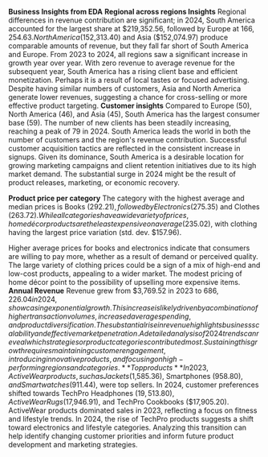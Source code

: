 **Business Insights from EDA** 
**Regional across regions Insights**
Regional differences in revenue contribution are significant; in 2024, South America accounted for the largest share at $219,352.56, followed by Europe at $166,254.63. North America ($152,313.40) and Asia ($152,074.97) produce comparable amounts of revenue, but they fall far short of South America and Europe. From 2023 to 2024, all regions saw a significant increase in growth year over year.
With zero revenue to average revenue for the subsequent year, South America has a rising client base and efficient monetization. Perhaps it is a result of local tastes or focused advertising. Despite having similar numbers of customers, Asia and North America generate lower revenues, suggesting a chance for cross-selling or more effective product targeting.
**Customer insights**
Compared to Europe (50), North America (46), and Asia (45), South America has the largest consumer base (59). The number of new clients has been steadily increasing, reaching a peak of 79 in 2024. South America leads the world in both the number of customers and the region's revenue contribution. Successful customer acquisition tactics are reflected in the consistent increase in signups. Given its dominance, South America is a desirable location for growing marketing campaigns and client retention initiatives due to its high market demand. The substantial surge in 2024 might be the result of product releases, marketing, or economic recovery.

**Product price per category**
The category with the highest average and median prices is Books ($292.21), followed by Electronics ($275.35) and Clothes ($263.72). While all categories have a wide variety of prices, home décor products are the least expensive on average ($235.02), with clothing having the largest price variation (std. dev. $157.96). 

Higher average prices for books and electronics indicate that consumers are willing to pay more, whether as a result of demand or perceived quality. The large variety of clothing prices could be a sign of a mix of high-end and low-cost products, appealing to a wider market. The modest pricing of home décor point to the possibility of upselling more expensive items.
**Annual Revenue**
Revenue grew from $3,769.52 in 2023 to $686,226.04 in 2024, showcasing exponential growth. This increase is likely driven by a combination of higher transaction volumes, increased average spending, and product diversification.
The substantial rise in revenue highlights business scalability and effective market penetration. A detailed analysis of 2024 trends can reveal which strategies or product categories contributed most. Sustaining this growth requires maintaining customer engagement, introducing innovative products, and focusing on high-performing regions and categories.
**Top products**
     In 2023, ActiveWear products, such as Jackets ($1,585.36), Smartphones ($958.80), and Smartwatches ($911.44), were top sellers. In 2024, customer preferences shifted towards TechPro Headphones ($19,513.80), ActiveWear Rugs ($17,946.91), and TechPro Cookbooks ($17,905.20).
     ActiveWear products dominated sales in 2023, reflecting a focus on fitness and lifestyle trends. In 2024, the rise of TechPro products suggests a shift toward electronics and lifestyle categories. Analyzing this transition can help identify changing customer priorities and inform future product development and marketing strategies.

